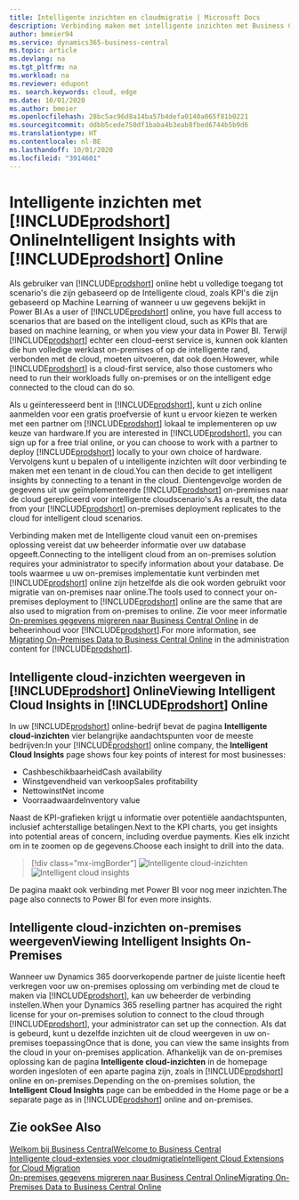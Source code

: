 ```yaml
---
title: Intelligente inzichten en cloudmigratie | Microsoft Docs
description: Verbinding maken met intelligente inzichten met Business Central vanuit uw on-premises oplossing. Leer hoe u naar de cloud kunt migreren.
author: bmeier94
ms.service: dynamics365-business-central
ms.topic: article
ms.devlang: na
ms.tgt_pltfrm: na
ms.workload: na
ms.reviewer: edupont
ms. search.keywords: cloud, edge
ms.date: 10/01/2020
ms.author: bmeier
ms.openlocfilehash: 28bc5ac96d8a14ba57b4defa0140a065f81b0221
ms.sourcegitcommit: ddbb5cede750df1baba4b3eab8fbed6744b5b9d6
ms.translationtype: HT
ms.contentlocale: nl-BE
ms.lasthandoff: 10/01/2020
ms.locfileid: "3914601"
---
```

# <a name="intelligent-insights-with-prodshort-online"></a><span data-ttu-id="c13fa-104">Intelligente inzichten met [!INCLUDE[prodshort](includes/prodshort.md)] Online</span><span class="sxs-lookup"><span data-stu-id="c13fa-104">Intelligent Insights with [!INCLUDE[prodshort](includes/prodshort.md)] Online</span></span>

<span data-ttu-id="c13fa-105">Als gebruiker van [!INCLUDE[prodshort](includes/prodshort.md)] online hebt u volledige toegang tot scenario's die zijn gebaseerd op de Intelligente cloud, zoals KPI's die zijn gebaseerd op Machine Learning of wanneer u uw gegevens bekijkt in Power BI.</span><span class="sxs-lookup"><span data-stu-id="c13fa-105">As a user of [!INCLUDE[prodshort](includes/prodshort.md)] online, you have full access to scenarios that are based on the intelligent cloud, such as KPIs that are based on machine learning, or when you view your data in Power BI.</span></span> <span data-ttu-id="c13fa-106">Terwijl [!INCLUDE[prodshort](includes/prodshort.md)] echter een cloud-eerst service is, kunnen ook klanten die hun volledige werklast on-premises of op de intelligente rand, verbonden met de cloud, moeten uitvoeren, dat ook doen.</span><span class="sxs-lookup"><span data-stu-id="c13fa-106">However, while [!INCLUDE[prodshort](includes/prodshort.md)] is a cloud-first service, also those customers who need to run their workloads fully on-premises or on the intelligent edge connected to the cloud can do so.</span></span>  

<span data-ttu-id="c13fa-107">Als u geïnteresseerd bent in [!INCLUDE[prodshort](includes/prodshort.md)], kunt u zich online aanmelden voor een gratis proefversie of kunt u ervoor kiezen te werken met een partner om [!INCLUDE[prodshort](includes/prodshort.md)] lokaal te implementeren op uw keuze van hardware.</span><span class="sxs-lookup"><span data-stu-id="c13fa-107">If you are interested in [!INCLUDE[prodshort](includes/prodshort.md)], you can sign up for a free trial online, or you can choose to work with a partner to deploy [!INCLUDE[prodshort](includes/prodshort.md)] locally to your own choice of hardware.</span></span> <span data-ttu-id="c13fa-108">Vervolgens kunt u bepalen of u intelligente inzichten wilt door verbinding te maken met een tenant in de cloud.</span><span class="sxs-lookup"><span data-stu-id="c13fa-108">You can then decide to get intelligent insights by connecting to a tenant in the cloud.</span></span> <span data-ttu-id="c13fa-109">Dientengevolge worden de gegevens uit uw geïmplementeerde [!INCLUDE[prodshort](includes/prodshort.md)] on-premises naar de cloud gerepliceerd voor intelligente cloudscenario's.</span><span class="sxs-lookup"><span data-stu-id="c13fa-109">As a result, the data from your [!INCLUDE[prodshort](includes/prodshort.md)] on-premises deployment replicates to the cloud for intelligent cloud scenarios.</span></span>  

<span data-ttu-id="c13fa-110">Verbinding maken met de Intelligente cloud vanuit een on-premises oplossing vereist dat uw beheerder informatie over uw database opgeeft.</span><span class="sxs-lookup"><span data-stu-id="c13fa-110">Connecting to the intelligent cloud from an on-premises solution requires your administrator to specify information about your database.</span></span> <span data-ttu-id="c13fa-111">De tools waarmee u uw on-premises implementatie kunt verbinden met [!INCLUDE[prodshort](includes/prodshort.md)] online zijn hetzelfde als die ook worden gebruikt voor migratie van on-premises naar online.</span><span class="sxs-lookup"><span data-stu-id="c13fa-111">The tools used to connect your on-premises deployment to [!INCLUDE[prodshort](includes/prodshort.md)] online are the same that are also used to migration from on-premises to online.</span></span> <span data-ttu-id="c13fa-112">Zie voor meer informatie [On-premises gegevens migreren naar Business Central Online](/dynamics365/business-central/dev-itpro/administration/migrate-data) in de beheerinhoud voor [!INCLUDE[prodshort](includes/prodshort.md)].</span><span class="sxs-lookup"><span data-stu-id="c13fa-112">For more information, see [Migrating On-Premises Data to Business Central Online](/dynamics365/business-central/dev-itpro/administration/migrate-data) in the administration content for [!INCLUDE[prodshort](includes/prodshort.md)].</span></span>  

## <a name="viewing-intelligent-cloud-insights-in-prodshort-online"></a><span data-ttu-id="c13fa-113">Intelligente cloud-inzichten weergeven in [!INCLUDE[prodshort](includes/prodshort.md)] Online</span><span class="sxs-lookup"><span data-stu-id="c13fa-113">Viewing Intelligent Cloud Insights in [!INCLUDE[prodshort](includes/prodshort.md)] Online</span></span>

<span data-ttu-id="c13fa-114">In uw [!INCLUDE[prodshort](includes/prodshort.md)] online-bedrijf bevat de pagina **Intelligente cloud-inzichten** vier belangrijke aandachtspunten voor de meeste bedrijven:</span><span class="sxs-lookup"><span data-stu-id="c13fa-114">In your [!INCLUDE[prodshort](includes/prodshort.md)] online company, the **Intelligent Cloud Insights** page shows four key points of interest for most businesses:</span></span>

- <span data-ttu-id="c13fa-115">Cashbeschikbaarheid</span><span class="sxs-lookup"><span data-stu-id="c13fa-115">Cash availability</span></span>
- <span data-ttu-id="c13fa-116">Winstgevendheid van verkoop</span><span class="sxs-lookup"><span data-stu-id="c13fa-116">Sales profitability</span></span>
- <span data-ttu-id="c13fa-117">Nettowinst</span><span class="sxs-lookup"><span data-stu-id="c13fa-117">Net income</span></span>
- <span data-ttu-id="c13fa-118">Voorraadwaarde</span><span class="sxs-lookup"><span data-stu-id="c13fa-118">Inventory value</span></span>

<span data-ttu-id="c13fa-119">Naast de KPI-grafieken krijgt u informatie over potentiële aandachtspunten, inclusief achterstallige betalingen.</span><span class="sxs-lookup"><span data-stu-id="c13fa-119">Next to the KPI charts, you get insights into potential areas of concern, including overdue payments.</span></span> <span data-ttu-id="c13fa-120">Kies elk inzicht om in te zoomen op de gegevens.</span><span class="sxs-lookup"><span data-stu-id="c13fa-120">Choose each insight to drill into the data.</span></span>  

> [!div class="mx-imgBorder"]
> <span data-ttu-id="c13fa-121">![Intelligente cloud-inzichten](media/across-intelligent-cloud/intelligentcloudApril19.png "Geeft de pagina Intelligente cloud-inzichten weer in Business Central")</span><span class="sxs-lookup"><span data-stu-id="c13fa-121">![Intelligent cloud insights](media/across-intelligent-cloud/intelligentcloudApril19.png "Shows the Intelligent Cloud Insights page in Business Central")</span></span>

<span data-ttu-id="c13fa-122">De pagina maakt ook verbinding met Power BI voor nog meer inzichten.</span><span class="sxs-lookup"><span data-stu-id="c13fa-122">The page also connects to Power BI for even more insights.</span></span>

## <a name="viewing-intelligent-insights-on-premises"></a><span data-ttu-id="c13fa-123">Intelligente cloud-inzichten on-premises weergeven</span><span class="sxs-lookup"><span data-stu-id="c13fa-123">Viewing Intelligent Insights On-Premises</span></span>

<span data-ttu-id="c13fa-124">Wanneer uw Dynamics 365 doorverkopende partner de juiste licentie heeft verkregen voor uw on-premises oplossing om verbinding met de cloud te maken via [!INCLUDE[prodshort](includes/prodshort.md)], kan uw beheerder de verbinding instellen.</span><span class="sxs-lookup"><span data-stu-id="c13fa-124">When your Dynamics 365 reselling partner has acquired the right license for your on-premises solution to connect to the cloud through [!INCLUDE[prodshort](includes/prodshort.md)], your administrator can set up the connection.</span></span> <span data-ttu-id="c13fa-125">Als dat is gebeurd, kunt u dezelfde inzichten uit de cloud weergeven in uw on-premises toepassing</span><span class="sxs-lookup"><span data-stu-id="c13fa-125">Once that is done, you can view the same insights from the cloud in your on-premises application.</span></span> <span data-ttu-id="c13fa-126">Afhankelijk van de on-premises oplossing kan de pagina **Intelligente cloud-inzichten** in de homepage worden ingesloten of een aparte pagina zijn, zoals in [!INCLUDE[prodshort](includes/prodshort.md)] online en on-premises.</span><span class="sxs-lookup"><span data-stu-id="c13fa-126">Depending on the on-premises solution, the **Intelligent Cloud Insights** page can be embedded in the Home page or be a separate page as in [!INCLUDE[prodshort](includes/prodshort.md)] online and on-premises.</span></span>  

## <a name="see-also"></a><span data-ttu-id="c13fa-127">Zie ook</span><span class="sxs-lookup"><span data-stu-id="c13fa-127">See Also</span></span>

[<span data-ttu-id="c13fa-128">Welkom bij Business Central</span><span class="sxs-lookup"><span data-stu-id="c13fa-128">Welcome to Business Central</span></span>](index.md)  
[<span data-ttu-id="c13fa-129">Intelligente cloud-extensies voor cloudmigratie</span><span class="sxs-lookup"><span data-stu-id="c13fa-129">Intelligent Cloud Extensions for Cloud Migration</span></span>](ui-extensions-data-replication.md)  
[<span data-ttu-id="c13fa-130">On-premises gegevens migreren naar Business Central Online</span><span class="sxs-lookup"><span data-stu-id="c13fa-130">Migrating On-Premises Data to Business Central Online</span></span>](/dynamics365/business-central/dev-itpro/administration/migrate-data)  

